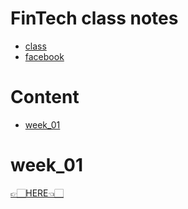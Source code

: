 # FinTech class notes
- [class](https://pecu.github.io/FinTech/index.html)
- [facebook](https://www.facebook.com/Union-FinTech-101521661481885/)

# Content
- [week_01](https://github.com/vanikk06/FinTech/tree/master/class_notes#week_01)


# week_01
[👉🏻HERE👈🏻](https://github.com/vanikk06/FinTech/tree/master/class_notes/week_01)
